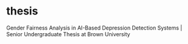 # thesis
Gender Fairness Analysis in AI-Based Depression Detection Systems | Senior Undergraduate Thesis at Brown University
